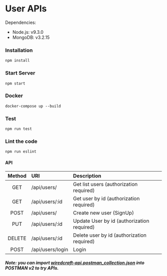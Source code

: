 # User APIs

Dependencies:

- Node.js: v9.3.0
- MongoDB: v3.2.15

### Installation

```shell
npm install
```

### Start Server

```shell
npm start
```

###  Docker

```shell
docker-compose up --build
```
### Test

```shell
npm run test
```

### Lint the code

```shell
npm run eslint
```

#### API

| Method | URI                     | Description                                |
| :----: | :---------------------- | :---------------------------------------   |
|  GET   | /api/users/             | Get list users (authorization required)    |
|  GET   | /api/users/:id          | Get user by id (authorization required)    |
|  POST  | /api/users/             | Create new user (SignUp)                   |
|  PUT   | /api/users/:id          | Update User by id (authorization required) |
| DELETE | /api/users/:id          | Delete user by id (authorization required) |
|  POST  | /api/users/login        | Login                                      |

##### Note: you can import [wiredcraft-api.postman_collection.json](https://raw.githubusercontent.com/BigaDev/test-backend/master/wiredcraft-api.postman_collection.json) into POSTMAN v2 to try APIs.
